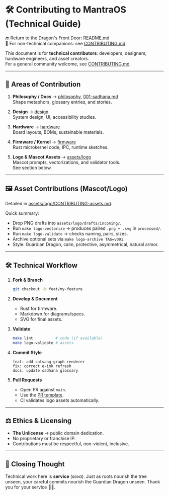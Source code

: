 # 🛠️ Contributing to MantraOS (Technical Guide)

🔙 Return to the Dragon's Front Door: [README.md](README.md)  
🔗 For non-technical companions: see [CONTRIBUTING.md](CONTRIBUTING.md)


This document is for **technical contributors**: developers, designers, hardware engineers, and asset creators.  
For a general community welcome, see [CONTRIBUTING.md](./CONTRIBUTING.md).

---

## 📂 Areas of Contribution

1. **Philosophy / Docs** → [philosophy](philosophy), [001-sadhana.md](001-sadhana.md)  
   Shape metaphors, glossary entries, and stories.

2. **Design** → [design](design)  
   System design, UI, accessibility studies.

3. **Hardware** → [hardware](hardware)  
   Board layouts, BOMs, sustainable materials.

4. **Firmware / Kernel** → [firmware](firmware)  
   Rust microkernel code, IPC, runtime sketches.

5. **Logo & Mascot Assets** → [assets/logo](assets/logo)  
   Mascot prompts, vectorizations, and validator tools.  
   See section below.

---

## 🖼️ Asset Contributions (Mascot/Logo)

Detailed in [assets/logo/CONTRIBUTING-assets.md](assets/logo/CONTRIBUTING-assets.md).

Quick summary:

- Drop PNG drafts into `assets/logo/drafts/incoming/`.  
- Run `make logo-vectorize` → produces paired `.png + .svg` in `processed/`.  
- Run `make logo-validate` → checks naming, pairs, sizes.  
- Archive optional sets via `make logo-archive TAG=v001`.  
- Style: Guardian Dragon, calm, protective, asymmetrical, natural armor.

---

## 🛠️ Technical Workflow

1. **Fork & Branch**
   ```bash
   git checkout -b feat/my-feature
   ```

2. **Develop & Document**

   * Rust for firmware.
   * Markdown for diagrams/specs.
   * SVG for final assets.

3. **Validate**

   ```bash
   make lint          # code (if available)
   make logo-validate # assets
   ```

4. **Commit Style**

   ```
   feat: add satsang-graph renderer
   fix: correct e-ink refresh
   docs: update sadhana glossary
   ```

5. **Pull Requests**

   * Open PR against `main`.
   * Use the [PR template](.github/pull_request_template.md).
   * CI validates logo assets automatically.

---

## ⚖️ Ethics & Licensing

* **The Unlicense** → public domain dedication.
* No proprietary or franchise IP.
* Contributions must be respectful, non-violent, inclusive.

---

## 🙏 Closing Thought

Technical work here is **service** (*seva*).
Just as roots nourish the tree unseen, your careful commits nourish the Guardian Dragon unseen.
Thank you for your service 🌱🐉.